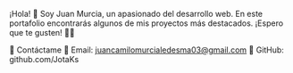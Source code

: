 ¡Hola! 👋 Soy Juan Murcia, un apasionado del desarrollo web.
En este portafolio encontrarás algunos de mis proyectos más destacados. ¡Espero que te gusten! 🎨🚀

📩 Contáctame
📧 Email: juancamilomurcialedesma03@gmail.com
🐙 GitHub: github.com/JotaKs
